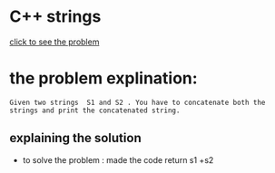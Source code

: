 # C++ strings

[click to see the problem](https://practice.geeksforgeeks.org/problems/c-strings4609/1?page=3&difficulty[]=-2&sortBy=submissions)



 # the problem explination:
    Given two strings  S1 and S2 . You have to concatenate both the strings and print the concatenated string.




## explaining the solution

- to solve the problem :
  made the code return s1 +s2
 